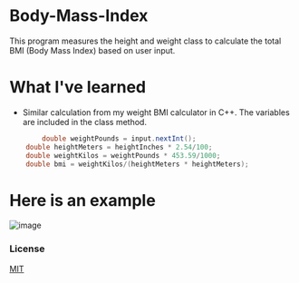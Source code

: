 # Body-Mass-Index
This program measures the height and weight class to calculate the total BMI (Body Mass Index) based on user input.

# What I've learned
- Similar calculation from my weight BMI calculator in C++. The variables are included in the class method.

```java
    	double weightPounds = input.nextInt();
	double heightMeters = heightInches * 2.54/100;
	double weightKilos = weightPounds * 453.59/1000;
	double bmi = weightKilos/(heightMeters * heightMeters);
```

# Here is an example
![image](https://user-images.githubusercontent.com/36749450/94008989-d252e080-fd71-11ea-87df-98117ab2835e.png)

### License
[MIT](https://choosealicense.com/licenses/mit/)
